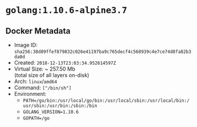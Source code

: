 # `golang:1.10.6-alpine3.7`

## Docker Metadata

- Image ID: `sha256:38d89ffef879832c026e41197ba9c765decf4c568939c4e7ce74d8fa82b3da0d`
- Created: `2018-12-13T23:03:34.952614597Z`
- Virtual Size: ~ 257.50 Mb  
  (total size of all layers on-disk)
- Arch: `linux`/`amd64`
- Command: `["/bin/sh"]`
- Environment:
  - `PATH=/go/bin:/usr/local/go/bin:/usr/local/sbin:/usr/local/bin:/usr/sbin:/usr/bin:/sbin:/bin`
  - `GOLANG_VERSION=1.10.6`
  - `GOPATH=/go`
